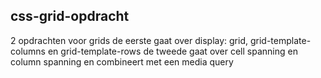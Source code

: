 ## css-grid-opdracht

2 opdrachten voor grids
de eerste gaat over display: grid, grid-template-columns en grid-template-rows
de tweede gaat over cell spanning en column spanning en combineert met een media query
